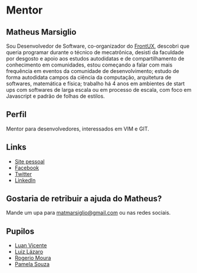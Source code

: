 # Mentor

## Matheus Marsiglio

Sou Desenvolvedor de Software, co-organizador do [FrontUX](http://www.blog.frontux.com), descobri que queria programar durante o técnico de mecatrônica, desisti da faculdade por desgosto e apoio aos estudos autodidatas e de compartilhamento de conhecimento em comunidades, estou começando a falar com mais frequência em eventos da comunidade de desenvolvimento;
estudo de forma autodidata campos da ciência da computação, arquitetura de softwares, matemática e física; trabalho há 4 anos em ambientes de start ups com softwares de larga escala ou em processo de escala, com foco em Javascript e padrão de folhas de estilos.

## Perfil

Mentor para desenvolvedores, interessados em VIM e GIT.

## Links

* [Site pessoal](http://heymathe.us)
* [Facebook](https://www.facebook.com/matheusmarsiglio)
* [Twitter](https://twitter.com/matmarsiglio)
* [LinkedIn](https://br.linkedin.com/in/matmarsiglio)

## Gostaria de retribuir a ajuda do Matheus?

Mande um upa para matmarsiglio@gmail.com ou nas redes sociais.

## Pupilos

* [Luan Vicente](https://github.com/training-center/mentoria/blob/master/pupilos/perfis/luan_vicente.md)
* [Luiz Lázaro](https://github.com/training-center/mentoria/blob/master/pupilos/perfis/LuizLazaro.md)
* [Rogerio Moura](https://github.com/training-center/mentoria/blob/master/pupilos/perfis/RogerioMoura.md)
* [Pamela Souza](https://github.com/training-center/mentoria/blob/master/pupilos/perfis/pamelasouza)
